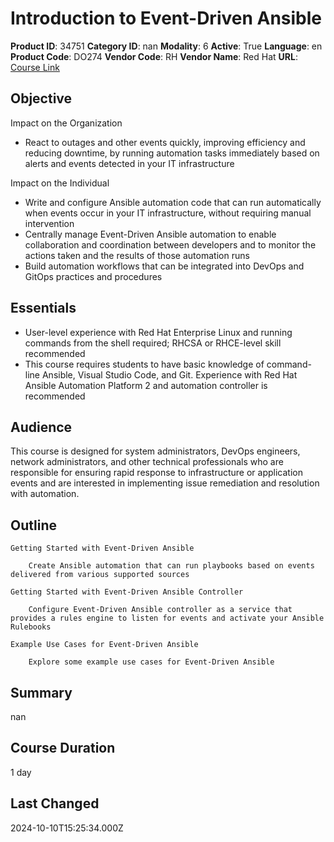 # Introduction to Event-Driven Ansible

**Product ID**: 34751
**Category ID**: nan
**Modality**: 6
**Active**: True
**Language**: en
**Product Code**: DO274
**Vendor Code**: RH
**Vendor Name**: Red Hat
**URL**: [Course Link](https://www.fastlaneus.com/course/redhat-do274)

## Objective
Impact on the Organization


- React to outages and other events quickly, improving efficiency and reducing downtime, by running automation tasks immediately based on alerts and events detected in your IT infrastructure

Impact on the Individual


- Write and configure Ansible automation code that can run automatically when events occur in your IT infrastructure, without requiring manual intervention
- Centrally manage Event-Driven Ansible automation to enable collaboration and coordination between developers and to monitor the actions taken and the results of those automation runs
- Build automation workflows that can be integrated into DevOps and GitOps practices and procedures

## Essentials
- User-level experience with Red Hat Enterprise Linux and running commands from the shell required; RHCSA or RHCE-level skill recommended
- This course requires students to have basic knowledge of command-line Ansible, Visual Studio Code, and Git.  Experience with Red Hat Ansible Automation Platform 2 and automation controller is recommended

## Audience
This course is designed for system administrators, DevOps engineers, network administrators, and other technical professionals who are responsible for ensuring rapid response to infrastructure or application events and are interested in implementing issue remediation and resolution with automation.

## Outline
    Getting Started with Event-Driven Ansible

        Create Ansible automation that can run playbooks based on events delivered from various supported sources

    Getting Started with Event-Driven Ansible Controller

        Configure Event-Driven Ansible controller as a service that provides a rules engine to listen for events and activate your Ansible Rulebooks

    Example Use Cases for Event-Driven Ansible

        Explore some example use cases for Event-Driven Ansible

## Summary
nan

## Course Duration
1 day

## Last Changed
2024-10-10T15:25:34.000Z
